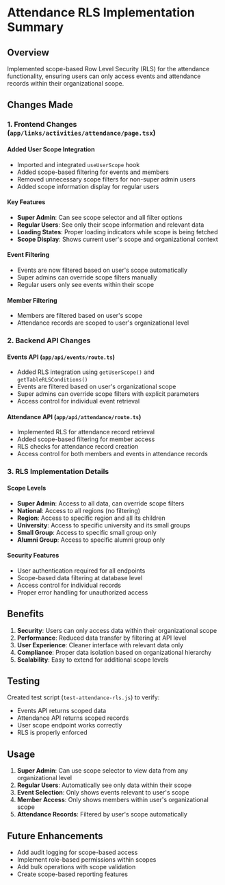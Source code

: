 # Attendance RLS Implementation Summary

## Overview
Implemented scope-based Row Level Security (RLS) for the attendance functionality, ensuring users can only access events and attendance records within their organizational scope.

## Changes Made

### 1. Frontend Changes (`app/links/activities/attendance/page.tsx`)

#### Added User Scope Integration
- Imported and integrated `useUserScope` hook
- Added scope-based filtering for events and members
- Removed unnecessary scope filters for non-super admin users
- Added scope information display for regular users

#### Key Features
- **Super Admin**: Can see scope selector and all filter options
- **Regular Users**: See only their scope information and relevant data
- **Loading States**: Proper loading indicators while scope is being fetched
- **Scope Display**: Shows current user's scope and organizational context

#### Event Filtering
- Events are now filtered based on user's scope automatically
- Super admins can override scope filters manually
- Regular users only see events within their scope

#### Member Filtering
- Members are filtered based on user's scope
- Attendance records are scoped to user's organizational level

### 2. Backend API Changes

#### Events API (`app/api/events/route.ts`)
- Added RLS integration using `getUserScope()` and `getTableRLSConditions()`
- Events are filtered based on user's organizational scope
- Super admins can override scope filters with explicit parameters
- Access control for individual event retrieval

#### Attendance API (`app/api/attendance/route.ts`)
- Implemented RLS for attendance record retrieval
- Added scope-based filtering for member access
- RLS checks for attendance record creation
- Access control for both members and events in attendance records

### 3. RLS Implementation Details

#### Scope Levels
- **Super Admin**: Access to all data, can override scope filters
- **National**: Access to all regions (no filtering)
- **Region**: Access to specific region and all its children
- **University**: Access to specific university and its small groups
- **Small Group**: Access to specific small group only
- **Alumni Group**: Access to specific alumni group only

#### Security Features
- User authentication required for all endpoints
- Scope-based data filtering at database level
- Access control for individual records
- Proper error handling for unauthorized access

## Benefits

1. **Security**: Users can only access data within their organizational scope
2. **Performance**: Reduced data transfer by filtering at API level
3. **User Experience**: Cleaner interface with relevant data only
4. **Compliance**: Proper data isolation based on organizational hierarchy
5. **Scalability**: Easy to extend for additional scope levels

## Testing

Created test script (`test-attendance-rls.js`) to verify:
- Events API returns scoped data
- Attendance API returns scoped records
- User scope endpoint works correctly
- RLS is properly enforced

## Usage

1. **Super Admin**: Can use scope selector to view data from any organizational level
2. **Regular Users**: Automatically see only data within their scope
3. **Event Selection**: Only shows events relevant to user's scope
4. **Member Access**: Only shows members within user's organizational scope
5. **Attendance Records**: Filtered by user's scope automatically

## Future Enhancements

- Add audit logging for scope-based access
- Implement role-based permissions within scopes
- Add bulk operations with scope validation
- Create scope-based reporting features
